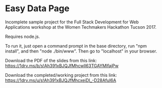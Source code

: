 # Easy Data Page

Incomplete sample project for the Full Stack Development for Web Applications workshop at the Women Techmakers Hackathon Tucson 2017.

Requires node.js.

To run it, just open a command prompt in the base directory, run "npm install", and then "node ./bin/www". Then go to "localhost" in your browser.

Download the PDF of the slides from this link:
https://1drv.ms/b/s!Ah391xBJQJfMhcwll63TGAYMlfajPw

Download the completed/working project from this link:
https://1drv.ms/u/s!Ah391xBJQJfMhcxeiDI_-D28AfuI6A

